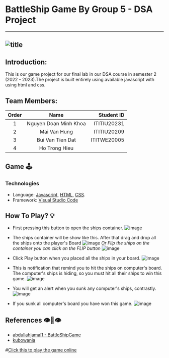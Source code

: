 # BattleShip Game By Group 5 - DSA Project

---
![title](https://github.com/khoanguyennnn/battleship/assets/121242100/47e0224b-9987-4eb3-9d89-23368852735a)
---

## Introduction:
This is our game project for our final lab in our DSA course in semester 2 (2022 - 2023).The project is built entirely using available javascript with using html and css.

## Team Members:
|Order|   Name                | Student ID  |
|:---:|:---------------------:| -----------:|
| 1   | Nguyen Doan Minh Khoa | ITITIU20231 |
| 2   | Mai Van Hung          | ITITIU20209 |
| 3   | Bui Van Tien Dat      | ITITWE20005 |
| 4   | Ho Trong Hieu         |             |

## Game 🕹️
### Technologies
* Language: [Javascript](https://www.javascript.com/), [HTML](https://en.wikipedia.org/wiki/HTML), [CSS](https://en.wikipedia.org/wiki/CSS).
* Framework: [Visual Studio Code](https://code.visualstudio.com/)

## How To Play? 💡

* First pressing this button to open the ships container.
![image](https://github.com/khoanguyennnn/battleship/assets/121242100/11f55a75-b015-4d47-a229-0a90d6b63086)

* The ships container will be show like this. After that drag and drop all the ships onto the player's Board
![image](https://github.com/khoanguyennnn/battleship/assets/121242100/11fe9c4a-fc4b-42c5-a033-76c7ea9f2f25)
_Or Flip the ships on the container you can click on the FLIP button_ ![image](https://github.com/khoanguyennnn/battleship/assets/121242100/7c9ffb62-af7a-41db-bc36-b0fa2b13bfbf)


* Click Play button when you placed all the ships in your board. ![image](https://github.com/khoanguyennnn/battleship/assets/121242100/bfe0e08d-7cde-404b-907d-ec04a0568e3e)
* This is notification that remind you to hit the ships on computer's board. The computer's ships is hiding, so you must hit all their ships to win this game.
![image](https://github.com/khoanguyennnn/battleship/assets/121242100/90348b20-ee75-40fa-936a-0aafa521ae4f)

* You will get an alert when you sunk any computer's ships, contrastly. ![image](https://github.com/khoanguyennnn/battleship/assets/121242100/d2913fbf-d4b6-4d8b-bb79-cc6c0ef742bc)

* If you sunk all computer's board you have won this game. 
![image](https://github.com/khoanguyennnn/battleship/assets/121242100/790f97b6-0ee8-4042-ab99-714dd20ec046)

## References 👁️👅👁️
* [abdullahjamal1 - BattleShipGame](https://github.com/abdullahjamal1/battleshipBoardGame?utm_source=canva&utm_medium=iframely)
* [kubowania](https://github.com/kubowania/battleships?utm_source=canva&utm_medium=iframely)

#[Click this to play the game online](https://khoanguyennnn.github.io/battleship/)









